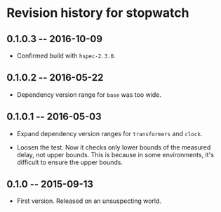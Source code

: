 # Revision history for stopwatch

## 0.1.0.3 -- 2016-10-09

* Confirmed build with `hspec-2.3.0`.


## 0.1.0.2 -- 2016-05-22

* Dependency version range for `base` was too wide.


## 0.1.0.1 -- 2016-05-03

* Expand dependency version ranges for `transformers` and `clock`.

* Loosen the test. Now it checks only lower bounds of the measured
  delay, not upper bounds. This is because in some environments, it's
  difficult to ensure the upper bounds.


## 0.1.0  -- 2015-09-13

* First version. Released on an unsuspecting world.
